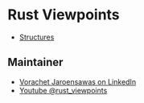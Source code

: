 
# Rust Viewpoints

- [Structures](./structures.md)

## Maintainer

- [Vorachet Jaroensawas on LinkedIn](www.linkedin.com/in/vorachet://)
- [Youtube @rust_viewpoints](https://www.youtube.com/@rust_viewpoints)
